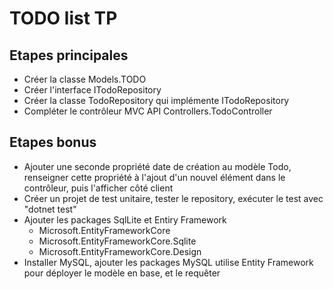 # TODO list TP

## Etapes principales
* Créer la classe Models.TODO
* Créer l'interface ITodoRepository
* Créer la classe TodoRepository qui implémente ITodoRepository
* Compléter le contrôleur MVC API Controllers.TodoController

## Etapes bonus
* Ajouter une seconde propriété date de création au modèle Todo, renseigner cette propriété à l'ajout d'un nouvel élément dans le contrôleur, puis l'afficher côté client
* Créer un projet de test unitaire, tester le repository, exécuter le test avec "dotnet test"
* Ajouter les packages SqlLite et Entiry Framework
    * Microsoft.EntityFrameworkCore
    * Microsoft.EntityFrameworkCore.Sqlite
    * Microsoft.EntityFrameworkCore.Design
* Installer MySQL, ajouter les packages MySQL utilise Entity Framework pour déployer le modèle en base, et le requêter